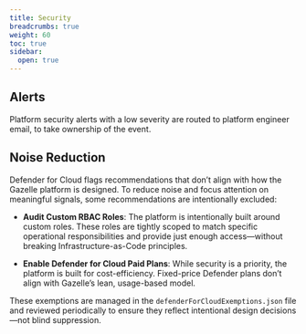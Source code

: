 ```yaml
---
title: Security
breadcrumbs: true
weight: 60
toc: true
sidebar:
  open: true
---
```


## Alerts

Platform security alerts with a low severity are routed to platform engineer email, to take ownership of the event. 

## Noise Reduction

Defender for Cloud flags recommendations that don’t align with how the Gazelle platform is designed. To reduce noise and focus attention on meaningful signals, some recommendations are intentionally excluded:

- **Audit Custom RBAC Roles**: The platform is intentionally built around custom roles. These roles are tightly scoped to match specific operational responsibilities and provide just enough access—without breaking Infrastructure-as-Code principles.

- **Enable Defender for Cloud Paid Plans**: While security is a priority, the platform is built for cost-efficiency. Fixed-price Defender plans don’t align with Gazelle’s lean, usage-based model.

These exemptions are managed in the `defenderForCloudExemptions.json` file and reviewed periodically to ensure they reflect intentional design decisions—not blind suppression.